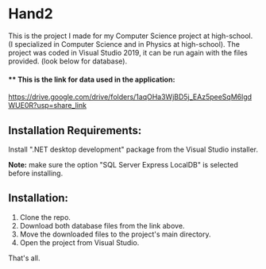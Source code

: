 # Hand2
This is the project I made for my Computer Science project at high-school. (I specialized in Computer Science and in Physics at high-school).
The project was coded in Visual Studio 2019, it can be run again with the files provided. (look below for database).

#### ** This is the link for data used in the application:
https://drive.google.com/drive/folders/1aqOHa3WjBD5j_EAz5peeSqM6lgdWUE0R?usp=share_link

## Installation Requirements:
Install ".NET desktop development" package from the Visual Studio installer.

**Note:** make sure the option "SQL Server Express LocalDB" is selected before installing.

## Installation:
1. Clone the repo.
2. Download both database files from the link above.
3. Move the downloaded files to the project's main directory.
4. Open the project from Visual Studio.

That's all.
